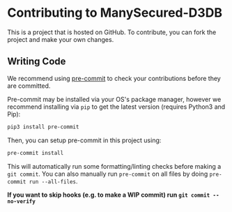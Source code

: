 # Contributing to ManySecured-D3DB

This is a project that is hosted on GitHub. To contribute, you can fork the project and make your own changes.

## Writing Code

We recommend using [pre-commit](https://pre-commit.com/) to check your contributions before they are committed.

Pre-commit may be installed via your OS's package manager, however we recommend installing via `pip` to
get the latest version (requires Python3 and Pip):

```bash
pip3 install pre-commit
```

Then, you can setup pre-commit in this project using:

```bash
pre-commit install
```

This will automatically run some formatting/linting checks before making a `git commit`.
You can also manually run `pre-commit` on all files by doing `pre-commit run --all-files`.

**If you want to skip hooks (e.g. to make a WIP commit) run `git commit --no-verify`**
